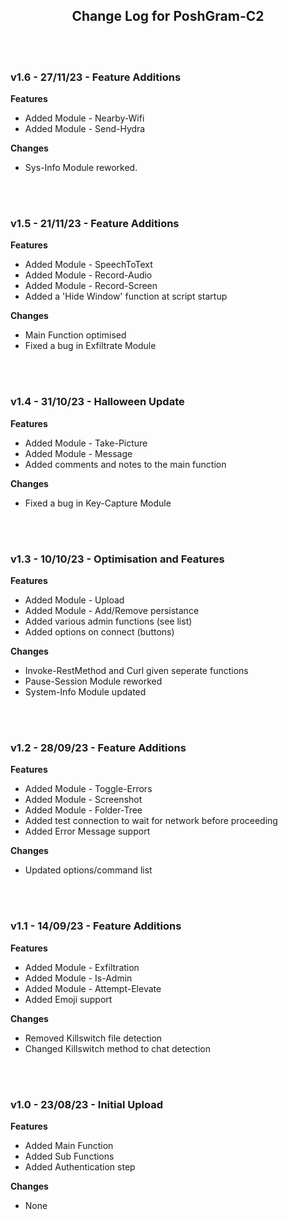 <div align="left">

<h2 align="center"> Change Log for PoshGram-C2 </h2>

<br><br>

<h3 align="left"> v1.6 - 27/11/23 - Feature Additions </h3>

**Features**
- Added Module - Nearby-Wifi
- Added Module - Send-Hydra

**Changes**
- Sys-Info Module reworked.

<br><br>

<h3 align="left"> v1.5 - 21/11/23 - Feature Additions </h3>

**Features**
- Added Module - SpeechToText
- Added Module - Record-Audio
- Added Module - Record-Screen
- Added a 'Hide Window' function at script startup

**Changes**
- Main Function optimised
- Fixed a bug in Exfiltrate Module

<br><br>

<h3 align="left"> v1.4 - 31/10/23 - Halloween Update </h3>

**Features**
- Added Module - Take-Picture
- Added Module - Message
- Added comments and notes to the main function

**Changes**
- Fixed a bug in Key-Capture Module

<br><br>

<h3 align="left"> v1.3 - 10/10/23 - Optimisation and Features </h3>

**Features**
- Added Module - Upload
- Added Module - Add/Remove persistance
- Added various admin functions (see list)
- Added options on connect (buttons)

**Changes**
- Invoke-RestMethod and Curl given seperate functions
- Pause-Session Module reworked
- System-Info Module updated

<br><br>
<h3 align="left"> v1.2 - 28/09/23 - Feature Additions</h3>

**Features**
- Added Module - Toggle-Errors
- Added Module - Screenshot
- Added Module - Folder-Tree
- Added test connection to wait for network before proceeding
- Added Error Message support

**Changes**
- Updated options/command list

<br><br>
<h3 align="left"> v1.1 - 14/09/23 - Feature Additions</h3>

**Features**
- Added Module - Exfiltration
- Added Module - Is-Admin
- Added Module - Attempt-Elevate
- Added Emoji support

**Changes**
- Removed Killswitch file detection
- Changed Killswitch method to chat detection 

<br><br>
<h3 align="left"> v1.0 - 23/08/23 - Initial Upload</h3>

**Features**
- Added Main Function
- Added Sub Functions
- Added Authentication step

**Changes**
- None

<br><br>


</div>

